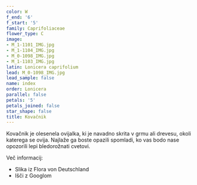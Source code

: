```yaml
---
color: W
f_end: '6'
f_start: '5'
family: Caprifoliaceae
flower_type: C
image:
- M_1-1101_IMG.jpg
- M_1-1104_IMG.jpg
- M_0-1098_IMG.jpg
- M_1-1103_IMG.jpg
latin: Lonicera caprifolium
lead: M_0-1098_IMG.jpg
lead_sample: false
name: index
order: Lonicera
parallel: false
petals: '5'
petals_joined: false
star_shape: false
title: Kovačnik
---
```

Kovačnik je olesenela ovijalka, ki je navadno skrita v grmu ali drevesu, okoli katerega se ovija. Najlaže ga boste opazili spomladi, ko vas bodo nase opozorili lepi bledorožnati cvetovi.

Več informacij:

-   Slika iz Flora von Deutschland
-   Išči z Googlom
